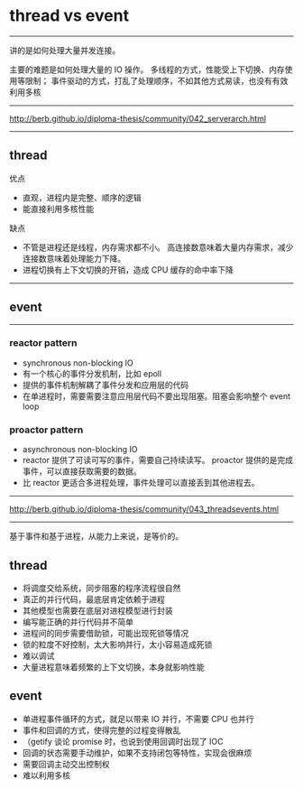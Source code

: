 # thread vs event

---

讲的是如何处理大量并发连接。

主要的难题是如何处理大量的 IO 操作。
多线程的方式，性能受上下切换、内存使用等限制；
事件驱动的方式，打乱了处理顺序，不如其他方式易读，也没有有效利用多核

---

http://berb.github.io/diploma-thesis/community/042_serverarch.html

---

## thread

优点
+ 直观，进程内是完整、顺序的逻辑
+ 能直接利用多核性能

缺点
+ 不管是进程还是线程，内存需求都不小。
    高连接数意味着大量内存需求，减少连接数意味着处理能力下降。
+ 进程切换有上下文切换的开销，造成 CPU 缓存的命中率下降

---

## event







---

### reactor pattern

- synchronous non-blocking IO
- 有一个核心的事件分发机制，比如 epoll
- 提供的事件机制解耦了事件分发和应用层的代码
- 在单进程时，需要需要注意应用层代码不要出现阻塞。阻塞会影响整个 event loop

### proactor pattern

- asynchronous non-blocking IO
- reactor 提供了可读可写的事件，需要自己持续读写。
    proactor 提供的是完成事件，可以直接获取需要的数据。
- 比 reactor 更适合多进程处理，事件处理可以直接丢到其他进程去。

---




http://berb.github.io/diploma-thesis/community/043_threadsevents.html

---

基于事件和基于进程，从能力上来说，是等价的。


## thread

+ 将调度交给系统，同步阻塞的程序流程很自然
+ 真正的并行代码，最底层肯定依赖于进程
+ 其他模型也需要在底层对进程模型进行封装
+ 编写能正确的并行代码并不简单
+ 进程间的同步需要借助锁，可能出现死锁等情况
+ 锁的粒度不好控制，太大影响并行，太小容易造成死锁
+ 难以调试
+ 大量进程意味着频繁的上下文切换，本身就影响性能

## event

+ 单进程事件循环的方式，就足以带来 IO 并行，不需要 CPU 也并行
+ 事件和回调的方式，使得完整的过程变得散乱
+ （getify 谈论 promise 时，也说到使用回调时出现了 IOC
+ 回调的状态需要手动维护，如果不支持闭包等特性，实现会很麻烦
+ 需要回调主动交出控制权
+ 难以利用多核












